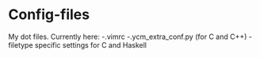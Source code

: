 # Config-files

My dot files.
Currently here:
	 -.vimrc
	 -.ycm_extra_conf.py (for C and C++)
	 -filetype specific settings for C and Haskell
